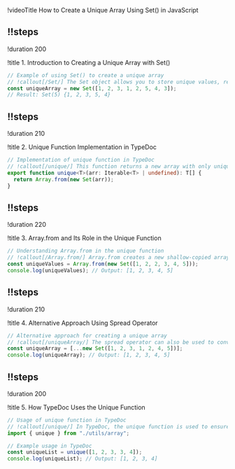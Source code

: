 !videoTitle How to Create a Unique Array Using Set() in JavaScript

## !!steps
!duration 200

!title 1. Introduction to Creating a Unique Array with Set()

```ts ! JavaScript
// Example of using Set() to create a unique array
// !callout[/Set/] The Set object allows you to store unique values, removing duplicates from an array.
const uniqueArray = new Set([1, 2, 3, 1, 2, 5, 4, 3]);
// Result: Set(5) {1, 2, 3, 5, 4}
```

## !!steps
!duration 210

!title 2. Unique Function Implementation in TypeDoc

```ts ! TypeDoc/src/lib/utils/array.ts
// Implementation of unique function in TypeDoc
// !callout[/unique/] This function returns a new array with only unique values from the input array or iterable object.
export function unique<T>(arr: Iterable<T> | undefined): T[] {
  return Array.from(new Set(arr));
}
```

## !!steps
!duration 220

!title 3. Array.from and Its Role in the Unique Function

```ts ! JavaScript
// Understanding Array.from in the unique function
// !callout[/Array.from/] Array.from creates a new shallow-copied array from any iterable, such as a Set, which removes duplicate values.
const uniqueValues = Array.from(new Set([1, 2, 2, 3, 4, 5]));
console.log(uniqueValues); // Output: [1, 2, 3, 4, 5]
```

## !!steps
!duration 210

!title 4. Alternative Approach Using Spread Operator

```ts ! JavaScript
// Alternative approach for creating a unique array
// !callout[/uniqueArray/] The spread operator can also be used to convert a Set into an array, achieving the same result as Array.from.
const uniqueArray = [...new Set([1, 2, 3, 1, 2, 4, 5])];
console.log(uniqueArray); // Output: [1, 2, 3, 4, 5]
```

## !!steps
!duration 200

!title 5. How TypeDoc Uses the Unique Function

```ts ! TypeDoc/src/lib/application.ts
// Usage of unique function in TypeDoc
// !callout[/unique/] In TypeDoc, the unique function is used to ensure unique values in an array, preventing duplicates in configurations or data.
import { unique } from "./utils/array";

// Example usage in TypeDoc
const uniqueList = unique([1, 2, 3, 3, 4]);
console.log(uniqueList); // Output: [1, 2, 3, 4]
```